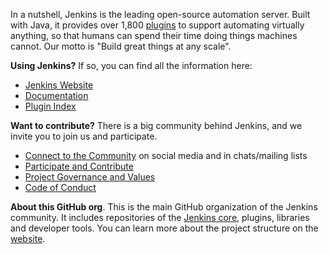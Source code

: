 
In a nutshell, Jenkins is the leading open-source automation server. 
Built with Java, it provides over 1,800 [plugins](https://plugins.jenkins.io/) to support automating virtually anything, 
so that humans can spend their time doing things machines cannot.
Our motto is "Build great things at any scale".

**Using Jenkins?** If so, you can find all the information here:

* [Jenkins Website](https://www.jenkins.io/)
* [Documentation](https://www.jenkins.io/doc/)
* [Plugin Index](https://plugins.jenkins.io/)

**Want to contribute?** There is a big community behind Jenkins, and we invite you to join us and participate.

* [Connect to the Community](https://www.jenkins.io/participate/connect/) on social media and in chats/mailing lists
* [Participate and Contribute](https://www.jenkins.io/participate/)
* [Project Governance and Values](https://www.jenkins.io/project/governance/)
* [Code of Conduct](https://www.jenkins.io/project/conduct/)

**About this GitHub org**.
This is the main GitHub organization of the Jenkins community.
It includes repositories of the [Jenkins core](https://github.com/jenkinsci/jenkins), plugins, libraries and developer tools.
You can learn more about the project structure on the [website](https://www.jenkins.io/participate/code/).

[ButlerImage]: https://www.jenkins.io/sites/default/files/jenkins_logo.png

